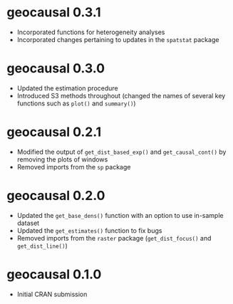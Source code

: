 # geocausal 0.3.1

* Incorporated functions for heterogeneity analyses
* Incorporated changes pertaining to updates in the `spatstat` package

# geocausal 0.3.0

* Updated the estimation procedure
* Introduced S3 methods throughout (changed the names of several key functions such as `plot()` and `summary()`)

# geocausal 0.2.1

* Modified the output of `get_dist_based_exp()` and `get_causal_cont()` by removing the plots of windows
* Removed imports from the `sp` package

# geocausal 0.2.0

* Updated the `get_base_dens()` function with an option to use in-sample dataset
* Updated the `get_estimates()` function to fix bugs
* Removed imports from the `raster` package (`get_dist_focus()` and `get_dist_line()`)

# geocausal 0.1.0

* Initial CRAN submission
